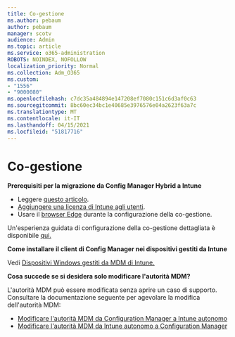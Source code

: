 ```yaml
---
title: Co-gestione
ms.author: pebaum
author: pebaum
manager: scotv
audience: Admin
ms.topic: article
ms.service: o365-administration
ROBOTS: NOINDEX, NOFOLLOW
localization_priority: Normal
ms.collection: Adm_O365
ms.custom:
- "1556"
- "9000080"
ms.openlocfilehash: c7dc35a484894e147208ef7080c151c6d3af0c63
ms.sourcegitcommit: 8bc60ec34bc1e40685e3976576e04a2623f63a7c
ms.translationtype: MT
ms.contentlocale: it-IT
ms.lasthandoff: 04/15/2021
ms.locfileid: "51817716"
---
```

# <a name="co-management"></a>Co-gestione

**Prerequisiti per la migrazione da Config Manager Hybrid a Intune**

- Leggere [questo articolo](https://docs.microsoft.com/mem/configmgr/mdm/understand/what-happened-to-hybrid).
- [Aggiungere una licenza di Intune agli utenti](https://docs.microsoft.com/mem/intune/fundamentals/licenses-assign).
- Usare il [browser Edge](https://www.microsoft.com/edge) durante la configurazione della co-gestione.

Un'esperienza guidata di configurazione della co-gestione dettagliata è disponibile [qui.](https://admin.microsoft.com/AdminPortal/Home?#/modernonboarding/comanagesetupguide)

**Come installare il client di Config Manager nei dispositivi gestiti da Intune**

Vedi [Dispositivi Windows gestiti da MDM di Intune.](https://docs.microsoft.com/mem/configmgr/core/clients/deploy/deploy-clients-to-windows-computers#bkmk_mdm)

**Cosa succede se si desidera solo modificare l'autorità MDM?**

L'autorità MDM può essere modificata senza aprire un caso di supporto. Consultare la documentazione seguente per agevolare la modifica dell'autorità MDM:

- [Modificare l'autorità MDM da Configuration Manager a Intune autonomo](https://docs.microsoft.com/mem/configmgr/mdm/understand/what-happened-to-hybrid)
- [Modificare l'autorità MDM da Intune autonomo a Configuration Manager](https://docs.microsoft.com/mem/configmgr/mdm/understand/what-happened-to-hybrid)

